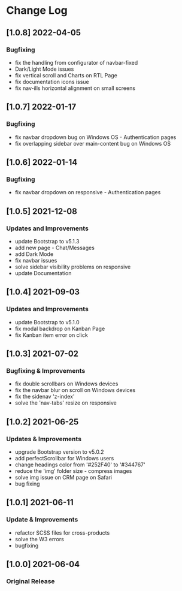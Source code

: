 # Change Log

## [1.0.8] 2022-04-05
### Bugfixing
- fix the handling from configurator of navbar-fixed
- Dark/Light Mode issues
- fix vertical scroll and Charts on RTL Page
- fix documentation icons issue
- fix nav-ills horizontal alignment on small screens

## [1.0.7] 2022-01-17
### Bugfixing
- fix navbar dropdown bug on Windows OS - Authentication pages
- fix overlapping sidebar over main-content bug on Windows OS

## [1.0.6] 2022-01-14
### Bugfixing
- fix navbar dropdown on responsive - Authentication pages

## [1.0.5] 2021-12-08
### Updates and Improvements
- update Bootstrap to v5.1.3
- add new page - Chat/Messages
- add Dark Mode
- fix navbar issues
- solve sidebar visibility problems on responsive
- update Documentation

## [1.0.4] 2021-09-03
### Updates and Improvements
- update Bootstrap to v5.1.0
- fix modal backdrop on Kanban Page
- fix Kanban item error on click

## [1.0.3] 2021-07-02
### Bugfixing & Improvements
- fix double scrollbars on Windows devices
- fix the navbar blur on scroll on Windows devices
- fix the sidenav 'z-index'
- solve the 'nav-tabs' resize on responsive

## [1.0.2] 2021-06-25
### Updates & Improvements
- upgrade Bootstrap version to v5.0.2
- add perfectScrollbar for Windows users
- change headings color from '#252F40' to '#344767'
- reduce the 'img' folder size - compress images
- solve img issue on CRM page on Safari
- bug fixing

## [1.0.1] 2021-06-11
### Update & Improvements
- refactor SCSS files for cross-products
- solve the W3 errors
- bugfixing

## [1.0.0] 2021-06-04
### Original Release
